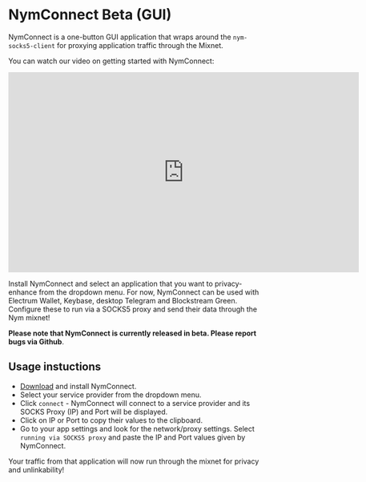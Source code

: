 # NymConnect Beta (GUI)

NymConnect is a one-button GUI application that wraps around the `nym-socks5-client` for proxying application traffic through the Mixnet. 

You can watch our video on getting started with NymConnect: 

<iframe width="700" height="400" src="https://www.youtube.com/embed/quj8H2qeOwY" title="YouTube video player" frameborder="0" allow="accelerometer; autoplay; clipboard-write; encrypted-media; gyroscope; picture-in-picture; web-share" allowfullscreen></iframe>

Install NymConnect and select an application that you want to privacy-enhance from the dropdown menu. For now, NymConnect can be used with Electrum Wallet, Keybase, desktop Telegram and Blockstream Green. Configure these to run via a SOCKS5 proxy and send their data through the Nym mixnet!

**Please note that NymConnect is currently released in beta. Please report bugs via Github**. 

## Usage instuctions 
* [Download](https://github.com/nymtech/nym/releases/) and install NymConnect.
* Select your service provider from the dropdown menu.
* Click `connect` - NymConnect will connect to a service provider and its SOCKS Proxy (IP) and Port will be displayed.
* Click on IP or Port to copy their values to the clipboard.
* Go to your app settings and look for the network/proxy settings. Select `running via SOCKS5 proxy` and paste the IP and Port values given by NymConnect.

Your traffic from that application will now run through the mixnet for privacy and unlinkability!



